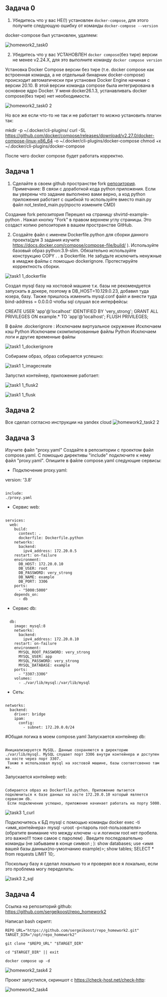 ## Задача 0


1. Убедитесь что у вас НЕ(!) установлен ```docker-compose```, для этого получите следующую ошибку от команды ```docker-compose --version```

docker-compose был установлен, удаляем:


![homework2_task0](https://github.com/user-attachments/assets/c73faa0e-1324-4f38-a402-908f9055df44)


2. Убедитесь что у вас УСТАНОВЛЕН ```docker compose```(без тире) версии не менее v2.24.X, для это выполните команду ```docker compose version```  

Установка Docker Compose версии без тире (т.е. docker compose как встроенная команда, а не отдельный бинарник docker-compose) происходит автоматически при установке Docker Engine начиная с версии 20.10. В этой версии команда compose была интегрирована в основное ядро Docker. У меня docker26.1.3, устанавливать docker compose(без тире) нет необходимости. 

![homework2_task0 2](https://github.com/user-attachments/assets/bd1fb781-4ccb-473c-8bbc-f2d9676814dd)

Но все же если что-то не так и не работает то можно установить плагин так:

mkdir -p ~/.docker/cli-plugins/
curl -SL https://github.com/docker/compose/releases/download/v2.27.0/docker-compose-linux-x86_64 -o ~/.docker/cli-plugins/docker-compose
chmod +x ~/.docker/cli-plugins/docker-compose

После чего docker compose будет работать корректно.


## Задача 1

1. Сделайте в своем github пространстве fork [репозитория](https://github.com/netology-code/shvirtd-example-python/blob/main/README.md).
   Примечание: В связи с доработкой кода python приложения. Если вы уверены что задание выполнено вами верно, а код python приложения работает с ошибкой то используйте вместо main.py файл not_tested_main.py(просто измените CMD)

Создание fork репозитория
Перешел на страницу shvirtd-example-python .
Нажал кнопку "Fork" в правом верхнем углу страницы.
Это создаст копию репозитория в вашем пространстве GitHub.

2. Создайте файл с именем Dockerfile.python для сборки данного проекта(для 3 задания изучите https://docs.docker.com/compose/compose-file/build/ ). Используйте базовый образ python:3.9-slim. Обязательно используйте конструкцию COPY . . в Dockerfile. Не забудьте исключить ненужные в имадже файлы с помощью dockerignore. Протестируйте корректность сборки.

![task1 1_dockerfile](https://github.com/user-attachments/assets/780e7a80-224a-4f4a-a70d-bdec6baea863)


Создал mysql базу на хостовой машине т.к. базы не рекомендуется запускать в докере, поэтому в DB_HOST=10.129.0.23, добавил туда юзера, базу. Также пришлось изменить mysql.conf файл и внести туда bind-address = 0.0.0.0 чтобы sql слушал все интерфейсы:

CREATE USER 'app'@'localhost' IDENTIFIED BY 'very_strong';
GRANT ALL PRIVILEGES ON example.* TO 'app'@'localhost';
FLUSH PRIVILEGES;


В файле .dockerignore :
Исключаем виртуальное окружение
Исключаем кэш Python
Исключаем скомпилированные файлы Python
Исключаем логи и другие временные файлы

![task1 1_dockerignore](https://github.com/user-attachments/assets/d1c39af2-5aca-4496-87ca-5e04f79cde2d)


Собираем образ, образ собирается успешно:


![task1 1_imagecreate](https://github.com/user-attachments/assets/9f642827-542f-4bb2-bcba-f44f9178874a)



Запустил контейнер, приложение работает:

![task1 1_flusk2](https://github.com/user-attachments/assets/5ad1df61-3c30-4fda-8e06-e331ec446c86)

![task1 1_flusk](https://github.com/user-attachments/assets/854dfcea-7bd0-4cc2-bfe3-596910c37662)





## Задача 2

Все сделал согласно инструкции на yandex cloud
![homework2_task2 2](https://github.com/user-attachments/assets/72a4a874-62ec-45d1-b6df-ac3fad0fce45)

## Задача 3


Изучите файл "proxy.yaml"
Создайте в репозитории с проектом файл compose.yaml. С помощью директивы "include" подключите к нему файл "proxy.yaml".
Опишите в файле compose.yaml следующие сервисы:


 - Подключение proxy.yaml:

version: '3.8'
```

include:
./proxy.yaml
```


 - Сервис web:
```

services:
  web:
    build:
      context: .
      dockerfile: Dockerfile.python
    networks:
      backend:
        ipv4_address: 172.20.0.5
    restart: on-failure
    environment:
      DB_HOST: 172.20.0.10
      DB_USER: root
      DB_PASSWORD: very_strong
      DB_NAME: example
      DB_PORT: 3306
    ports:
      - "5000:5000"
    depends_on:
      - db

```

 - Сервис db:
```

  db:
    image: mysql:8
    networks:
      backend:
        ipv4_address: 172.20.0.10
    restart: on-failure
    environment:
      MYSQL_ROOT_PASSWORD: very_strong
      MYSQL_USER: app
      MYSQL_PASSWORD: very_strong
      MYSQL_DATABASE: example
    ports:
      - "3307:3306"
    volumes:
      - ./var/lib/mysql:/var/lib/mysql

```

 - Сеть:
```

networks:
  backend:
    driver: bridge
    ipam:
      config:
        - subnet: 172.20.0.0/24
```


#Общая логика в моем compose.yaml
Запускается контейнер db:
```

Инициализируется MySQL. Данные сохраняются в директорию ./var/lib/mysql. MySQL слушает порт 3306 внутри контейнера и доступен на хосте через порт 3307.
 Также я использовал mysql на хостовой машине, базы соответсвенно там же.
```

Запускается контейнер web:
```

Собирается образ из Dockerfile.python. Приложение пытается подключиться к базе данных на хосте 172.20.0.10 который является сервисом db.
 Если подключение успешно, приложение начинает работать на порту 5000.
```

![task3 1_curl](https://github.com/user-attachments/assets/5bfc9391-930f-437e-af4a-d0ce6cd96298)


Подключитесь к БД mysql с помощью команды docker exec -ti <имя_контейнера> mysql -uroot -p<пароль root-пользователя>(обратите внимание что между ключем -u и логином root нет пробела. это важно!!! тоже самое с паролем) . Введите последовательно команды (не забываем в конце символ ; ): show databases; use <имя вашей базы данных(по-умолчанию example)>; show tables; SELECT * from requests LIMIT 10;.


Поскольку базу я сделал локально то и проверял все я локально, если это проблема могу переделать:

![task3 2_sql](https://github.com/user-attachments/assets/b3a2527c-806a-486a-85a7-99f46a0896b7)


## Задача 4

Ссылка на репозиторий github:   https://github.com/sergeikoost/repo_homework2

Написал bash скрипт:

```
REPO_URL="https://github.com/sergeikoost/repo_homework2.git"
TARGET_DIR="/opt/repo_homework2"

git clone "$REPO_URL" "$TARGET_DIR"

cd "$TARGET_DIR" || exit

docker compose up -d

```

![homework2_task4 2](https://github.com/user-attachments/assets/3fde53a8-44b6-4c2f-82c2-38d0e22e6194)


Проект запустился, скриншот с https://check-host.net/check-http:

![homework2_task4](https://github.com/user-attachments/assets/9225dfe3-13ae-488d-8524-e842019808c9)





